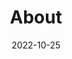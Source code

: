 ---
title: "About"
date: "2022-10-25"
layout: "about"
draft: false
# Meta Description
description: "We help Small Businesses, SMBs, Startups, Professionals, and Individuals in Better Management of Finances, Accounts, Investments, and Taxes (FAIT). Let’s Betterify!!"

# who_we_are
who_we_are:
  enable: true
  subtitle: "Who We Are"
  title: "Hello, We help in <mark>Better</mark> Financial Management"
  description: "We all at <mark>Betterify</mark> very strongly believe that all business productivity and performance is the result of a strong motivated team of professionals with hands on industry expertise and experience. <marker>We are a team of professionals with huge industry experience and expertise. The key to every business success is a mutual trust</marker>."

  image: "images/about/01.jpg"

# what_we_do
what_we_do:
  enable: true
  subtitle: "Our Speciality"
  title: "What We Do. We <mark>Betterify</mark> -"
  block:
  - title: "Financial Management"
    content: "As <mark>Financial</mark> Managers we are skilled in the field of risk management, budget planning, strategic planning and <marker>financial data analysis</marker>."

  - title: "Accounting Management"
    content: "We’re here to offer the best support, to help you troubleshoot any of you business, <mark>accounting</mark> and taxation issues. You can trust us to solve your <marker>Accounting Problems</marker> into Opportunities."
    
  - title: "Investment Management"
    content: "As investment management experts or <mark>investment</mark> management advisors we provide services to a wide array of clients ranging from affluent to high-net-worth and ultra-high-net-worth <marker>individuals and families</marker>."
    
  - title: "Taxation Management"
    content: "We’re here to offer the best support, to help you troubleshoot any of you business, accounting and <mark>taxation</mark> issues. You can trust us to solve your <marker>Taxation Problems</marker> into Opportunities."

# our_mission
our_mission:
  enable: true
  subtitle: "OUR MISSION"
  title: "Main <mark>Vision</mark> And Mission Of Our Company"
  description: "We are passionate about <marker>Better Management</marker> and Better Leadership. Our passion is filled with compassion for the following Mission, Vision, and Values: Our mission is <mark>Better Execution</mark>, Our vision is <mark>Better Management</mark>, and We value <mark>Better Leadership!!</mark>"

  image: "images/about/02.jpg"

# about_video
about_video:
  enable: true
  subtitle: "A Short Video"
  title: "We follow <mark>processes</mark> and the rest is taken care of by itself."
  description: "Our whole approach is process driven and process dependant, and not person dependant. Once you follow the <mark>processes</mark> meticulously the rest is taken care of. <marker>We strongly believe in the 6 Sigma Philosophy</marker>."
  video_url: "https://www.youtube.com/embed/bYFN_Vdg3rw" #https://www.youtube.com/embed/dyZcRRWiuuw
  video_thumbnail: "images/about/video-popup-2.jpg"


# brands
brands_carousel:
  enable: true
  subtitle: "Social Media"
  title: "We take advantage of the whole <mark>Social Media</mark> space"
  section: "/" # brand images comming form _index.md


# our team
our_team:
  enable: false
  subtitle: "Our members"
  title: "The People Behind"
  description: "There is always a powerful team and teamwork behind every successful business. A bigger dream requires a bigger team. <br>There is a saying of Anonymous that says that the **Teamwork** can be summed up in five short words: We believe in each other."
  team:
  - name: "Avadhoot Dandekar"
    image: "images/about/team/01.jpg"
    designation: "Founding Director / Partner"
  - name: "Sangeeta Dandekar"
    image: "images/about/team/02.jpg"
    designation: "Founding Director  / Partner"
  - name: "Ortrin Okaster"
    image: "images/about/team/03.jpg"
    designation: "Engineering"


# our office
our_office:
  enable: false
  subtitle: "Our Offices"
  title: "Made with Love Of around the world With Many Offices"
  description: "We were freelance designers and developers, constantly finding <br> ourselves deep in vague feedback. This made every client and team"
  office_locations:
  - city: "NewYork, USA"
    country_flag: "images/about/flags/us.png"
    address_line_one: "219 Bald Hill Drive"
    address_line_two: "Oakland Gardens, NY 11364"
  - city: "Australia, Perth"
    country_flag: "images/about/flags/au.png"
    address_line_one: "Flat 23 80 Anthony Circlet"
    address_line_two: "Port Guiseppe, TAS 2691"
  - city: "Berlin, Germany"
    country_flag: "images/about/flags/germany.png"
    address_line_one: "Jl Raya Dewi Sartika Ged"
    address_line_two: "Harapan Masa, Br Germeny"
  - city: "China, Wohan"
    country_flag: "images/about/flags/china.png"
    address_line_one: "1hao Wen Ti Huo Dong"
    address_line_two: "Zhong Xin 1ceng Jian Xing"

---